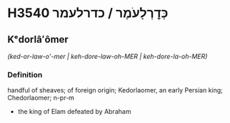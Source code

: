 # H3540 כְּדׇרְלָעֹמֶר / כדרלעמר

## Kᵉdorlâʻômer

_(ked-or-law-o'-mer | keh-dore-law-oh-MER | keh-dore-la-oh-MER)_

### Definition

handful of sheaves; of foreign origin; Kedorlaomer, an early Persian king; Chedorlaomer; n-pr-m

- the king of Elam defeated by Abraham
